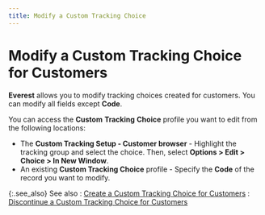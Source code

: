 ```yaml
---
title: Modify a Custom Tracking Choice
---
```


# Modify a Custom Tracking Choice for Customers


**Everest** allows you to modify  tracking choices created for customers. You can modify all  fields except **Code**.


You can access the **Custom** **Tracking** **Choice**  profile you want to edit from the following locations:

- The **Custom 
 Tracking Setup - Customer browser** - Highlight the tracking group  and select the choice. Then, select **Options 
 &gt; Edit &gt; Choice &gt; In New Window**.
- An existing  **Custom Tracking Choice** profile  - Specify the **Code** of the record  you want to modify.



{:.see_also}
See also
: [Create  a Custom Tracking Choice for Customers]({{site.ct_baseurl}}/customer-tracking/create_a_custom_tracking_choice_for_customers.html)
: [Discontinue  a Custom Tracking Choice for Customers]({{site.ct_baseurl}}/misc/discontinue_a_custom_tracking_choice_2.html)

